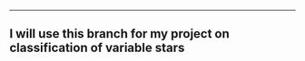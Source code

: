 --------------------------------------
I will use this branch for my project
on classification of variable stars
--------------------------------------
